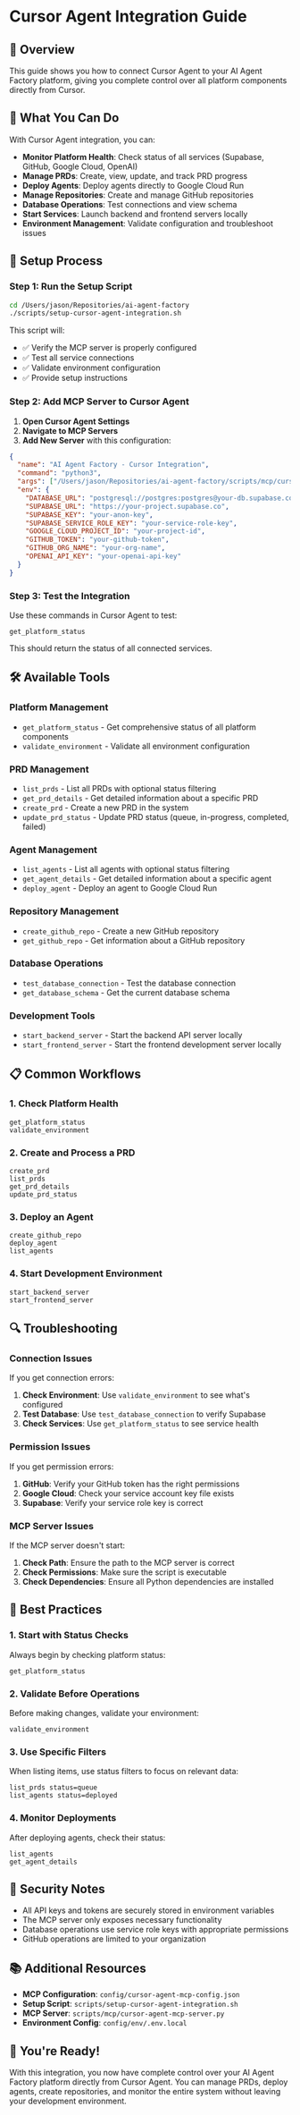 # Cursor Agent Integration Guide

## 🎯 **Overview**

This guide shows you how to connect Cursor Agent to your AI Agent Factory platform, giving you complete control over all platform components directly from Cursor.

## 🚀 **What You Can Do**

With Cursor Agent integration, you can:

- **Monitor Platform Health**: Check status of all services (Supabase, GitHub, Google Cloud, OpenAI)
- **Manage PRDs**: Create, view, update, and track PRD progress
- **Deploy Agents**: Deploy agents directly to Google Cloud Run
- **Manage Repositories**: Create and manage GitHub repositories
- **Database Operations**: Test connections and view schema
- **Start Services**: Launch backend and frontend servers locally
- **Environment Management**: Validate configuration and troubleshoot issues

## 🔧 **Setup Process**

### **Step 1: Run the Setup Script**

```bash
cd /Users/jason/Repositories/ai-agent-factory
./scripts/setup-cursor-agent-integration.sh
```

This script will:
- ✅ Verify the MCP server is properly configured
- ✅ Test all service connections
- ✅ Validate environment configuration
- ✅ Provide setup instructions

### **Step 2: Add MCP Server to Cursor Agent**

1. **Open Cursor Agent Settings**
2. **Navigate to MCP Servers**
3. **Add New Server** with this configuration:

```json
{
  "name": "AI Agent Factory - Cursor Integration",
  "command": "python3",
  "args": ["/Users/jason/Repositories/ai-agent-factory/scripts/mcp/cursor-agent-mcp-server.py"],
  "env": {
    "DATABASE_URL": "postgresql://postgres:postgres@your-db.supabase.co:5432/postgres",
    "SUPABASE_URL": "https://your-project.supabase.co",
    "SUPABASE_KEY": "your-anon-key",
    "SUPABASE_SERVICE_ROLE_KEY": "your-service-role-key",
    "GOOGLE_CLOUD_PROJECT_ID": "your-project-id",
    "GITHUB_TOKEN": "your-github-token",
    "GITHUB_ORG_NAME": "your-org-name",
    "OPENAI_API_KEY": "your-openai-api-key"
  }
}
```

### **Step 3: Test the Integration**

Use these commands in Cursor Agent to test:

```
get_platform_status
```

This should return the status of all connected services.

## 🛠️ **Available Tools**

### **Platform Management**
- `get_platform_status` - Get comprehensive status of all platform components
- `validate_environment` - Validate all environment configuration

### **PRD Management**
- `list_prds` - List all PRDs with optional status filtering
- `get_prd_details` - Get detailed information about a specific PRD
- `create_prd` - Create a new PRD in the system
- `update_prd_status` - Update PRD status (queue, in-progress, completed, failed)

### **Agent Management**
- `list_agents` - List all agents with optional status filtering
- `get_agent_details` - Get detailed information about a specific agent
- `deploy_agent` - Deploy an agent to Google Cloud Run

### **Repository Management**
- `create_github_repo` - Create a new GitHub repository
- `get_github_repo` - Get information about a GitHub repository

### **Database Operations**
- `test_database_connection` - Test the database connection
- `get_database_schema` - Get the current database schema

### **Development Tools**
- `start_backend_server` - Start the backend API server locally
- `start_frontend_server` - Start the frontend development server locally

## 📋 **Common Workflows**

### **1. Check Platform Health**
```
get_platform_status
validate_environment
```

### **2. Create and Process a PRD**
```
create_prd
list_prds
get_prd_details
update_prd_status
```

### **3. Deploy an Agent**
```
create_github_repo
deploy_agent
list_agents
```

### **4. Start Development Environment**
```
start_backend_server
start_frontend_server
```

## 🔍 **Troubleshooting**

### **Connection Issues**
If you get connection errors:

1. **Check Environment**: Use `validate_environment` to see what's configured
2. **Test Database**: Use `test_database_connection` to verify Supabase
3. **Check Services**: Use `get_platform_status` to see service health

### **Permission Issues**
If you get permission errors:

1. **GitHub**: Verify your GitHub token has the right permissions
2. **Google Cloud**: Check your service account key file exists
3. **Supabase**: Verify your service role key is correct

### **MCP Server Issues**
If the MCP server doesn't start:

1. **Check Path**: Ensure the path to the MCP server is correct
2. **Check Permissions**: Make sure the script is executable
3. **Check Dependencies**: Ensure all Python dependencies are installed

## 🎯 **Best Practices**

### **1. Start with Status Checks**
Always begin by checking platform status:
```
get_platform_status
```

### **2. Validate Before Operations**
Before making changes, validate your environment:
```
validate_environment
```

### **3. Use Specific Filters**
When listing items, use status filters to focus on relevant data:
```
list_prds status=queue
list_agents status=deployed
```

### **4. Monitor Deployments**
After deploying agents, check their status:
```
list_agents
get_agent_details
```

## 🔐 **Security Notes**

- All API keys and tokens are securely stored in environment variables
- The MCP server only exposes necessary functionality
- Database operations use service role keys with appropriate permissions
- GitHub operations are limited to your organization

## 📚 **Additional Resources**

- **MCP Configuration**: `config/cursor-agent-mcp-config.json`
- **Setup Script**: `scripts/setup-cursor-agent-integration.sh`
- **MCP Server**: `scripts/mcp/cursor-agent-mcp-server.py`
- **Environment Config**: `config/env/.env.local`

## 🎉 **You're Ready!**

With this integration, you now have complete control over your AI Agent Factory platform directly from Cursor Agent. You can manage PRDs, deploy agents, create repositories, and monitor the entire system without leaving your development environment.
